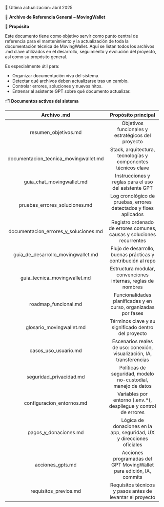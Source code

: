 ﻿📅 Última actualización: abril 2025



📁 **Archivo de Referencia General – MovingWallet**



🎯 **Propósito**

Este documento tiene como objetivo servir como punto central de referencia para el mantenimiento y la actualización de toda la documentación técnica de MovingWallet. Aquí se listan todos los archivos .md clave utilizados en el desarrollo, seguimiento y evolución del proyecto, así como su propósito general.

Es especialmente útil para:

- Organizar documentación viva del sistema.
- Detectar qué archivos deben actualizarse tras un cambio.
- Controlar errores, soluciones y nuevos hitos.
- Entrenar al asistente GPT sobre qué documento actualizar.



🗂️ **Documentos activos del sistema**

|**Archivo .md**|**Propósito principal**|
| :-: | :-: |
|resumen\_objetivos.md|Objetivos funcionales y estratégicos del proyecto|
|documentacion\_tecnica\_movingwallet.md|Stack, arquitectura, tecnologías y componentes técnicos clave|
|guia\_chat\_movingwallet.md|Instrucciones y reglas para el uso del asistente GPT|
|pruebas\_errores\_soluciones.md|Log cronológico de pruebas, errores detectados y fixes aplicados|
|documentacion\_errores\_y\_soluciones.md|Registro ordenado de errores comunes, causas y soluciones recurrentes|
|guia\_de\_desarrollo\_movingwallet.md|Flujo de desarrollo, buenas prácticas y contribución al repo|
|guia\_tecnica\_movingwallet.md|Estructura modular, convenciones internas, reglas de nombres|
|roadmap\_funcional.md|Funcionalidades planificadas y en curso, organizadas por fases|
|glosario\_movingwallet.md|Términos clave y su significado dentro del proyecto|
|casos\_uso\_usuario.md|Escenarios reales de uso: conexión, visualización, IA, transferencias|
|seguridad\_privacidad.md|Políticas de seguridad, modelo no-custodial, manejo de datos|
|configuracion\_entornos.md|Variables por entorno (.env.\*), despliegue y control de errores|
|pagos\_y\_donaciones.md|Lógica de donaciones en la app, seguridad, UX y direcciones oficiales|
|acciones\_gpts.md|Acciones programadas del GPT MovingWallet para edición, IA, commits|
|requisitos\_previos.md|Requisitos técnicos y pasos antes de levantar el proyecto|






